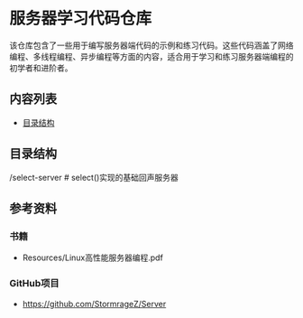 # 服务器学习代码仓库

该仓库包含了一些用于编写服务器端代码的示例和练习代码。这些代码涵盖了网络编程、多线程编程、异步编程等方面的内容，适合用于学习和练习服务器端编程的初学者和进阶者。

## 内容列表

- [目录结构](#目录结构)

## 目录结构
/select-server # select()实现的基础回声服务器

## 参考资料
### 书籍
- Resources/Linux高性能服务器编程.pdf
### GitHub项目
- https://github.com/StormrageZ/Server 
